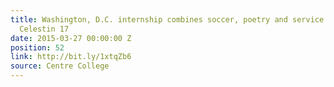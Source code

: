```yaml
---
title: Washington, D.C. internship combines soccer, poetry and service for Fabien
  Celestin 17
date: 2015-03-27 00:00:00 Z
position: 52
link: http://bit.ly/1xtqZb6
source: Centre College
---
```


